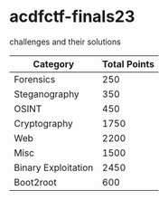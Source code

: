 # acdfctf-finals23
challenges and their solutions</br>

| Category            | Total Points |
|---------------------|--------------|
| Forensics           | 250          |
| Steganography       | 350          |
| OSINT               | 450          |
| Cryptography        | 1750         |
| Web                 | 2200         |
| Misc                | 1500         |
| Binary Exploitation | 2450         |
| Boot2root           | 600          |

